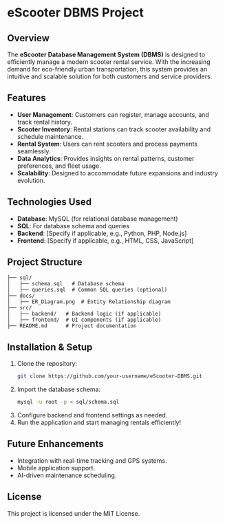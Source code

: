 # eScooter DBMS Project

## Overview
The **eScooter Database Management System (DBMS)** is designed to efficiently manage a modern scooter rental service. With the increasing demand for eco-friendly urban transportation, this system provides an intuitive and scalable solution for both customers and service providers.

## Features
- **User Management**: Customers can register, manage accounts, and track rental history.
- **Scooter Inventory**: Rental stations can track scooter availability and schedule maintenance.
- **Rental System**: Users can rent scooters and process payments seamlessly.
- **Data Analytics**: Provides insights on rental patterns, customer preferences, and fleet usage.
- **Scalability**: Designed to accommodate future expansions and industry evolution.

## Technologies Used
- **Database**: MySQL (for relational database management)
- **SQL**: For database schema and queries
- **Backend**: [Specify if applicable, e.g., Python, PHP, Node.js]
- **Frontend**: [Specify if applicable, e.g., HTML, CSS, JavaScript]

## Project Structure
```
├── sql/
│   ├── schema.sql   # Database schema
│   ├── queries.sql  # Common SQL queries (optional)
├── docs/
│   ├── ER_Diagram.png  # Entity Relationship diagram
├── src/
│   ├── backend/   # Backend logic (if applicable)
│   ├── frontend/  # UI components (if applicable)
├── README.md      # Project documentation
```

## Installation & Setup
1. Clone the repository:
   ```bash
   git clone https://github.com/your-username/eScooter-DBMS.git
   ```
2. Import the database schema:
   ```bash
   mysql -u root -p < sql/schema.sql
   ```
3. Configure backend and frontend settings as needed.
4. Run the application and start managing rentals efficiently!

## Future Enhancements
- Integration with real-time tracking and GPS systems.
- Mobile application support.
- AI-driven maintenance scheduling.

## License
This project is licensed under the MIT License.

